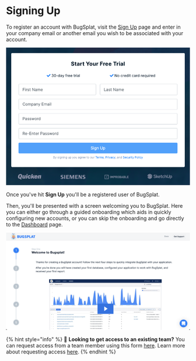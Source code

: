 # Signing Up

To register an account with BugSplat, visit the [Sign Up](https://app.bugsplat.com/v2/sign-up) page and enter in your company email or another email you wish to be associated with your account.

![](../../.gitbook/assets/screen-shot-2021-08-24-at-9.55.33-am.png)

Once you've hit **Sign Up** you'll be a registered user of BugSplat.  

Then, you'll be presented with a screen welcoming you to BugSplat.  Here you can either go through a guided onboarding which aids in quickly configuring new accounts, or you can skip the onboarding and go directly to the [Dashboard](../development/using-the-app.md#dashboard) page.

![](../../.gitbook/assets/welcome-to-bugsplat.png)



{% hint style="info" %}
🤝 **Looking to get access to an existing team?** You can request access from a team member using this form [here](https://app.bugsplat.com/v2/sign-up/team-access). Learn more about requesting access [here](../../administration/introduction/requesting-access-to-your-teams-accounts.md).
{% endhint %}

